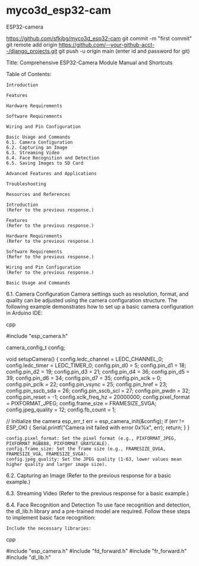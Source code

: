 # myco3d_esp32-cam
ESP32-camera 

https://github.com/sfkjbg/myco3d_esp32-cam
git commit -m "first commit"
git remote add origin https://github.com/--your-github-acct--/django_projects.git
git push -u origin main
(enter id and password for git)


Title: Comprehensive ESP32-Camera Module Manual and Shortcuts

Table of Contents:

    Introduction

    Features

    Hardware Requirements

    Software Requirements

    Wiring and Pin Configuration

    Basic Usage and Commands
    6.1. Camera Configuration
    6.2. Capturing an Image
    6.3. Streaming Video
    6.4. Face Recognition and Detection
    6.5. Saving Images to SD Card

    Advanced Features and Applications

    Troubleshooting

    Resources and References

    Introduction
    (Refer to the previous response.)

    Features
    (Refer to the previous response.)

    Hardware Requirements
    (Refer to the previous response.)

    Software Requirements
    (Refer to the previous response.)

    Wiring and Pin Configuration
    (Refer to the previous response.)

    Basic Usage and Commands

6.1. Camera Configuration
Camera settings such as resolution, format, and quality can be adjusted using the camera configuration structure. The following example demonstrates how to set up a basic camera configuration in Arduino IDE:

cpp

#include "esp_camera.h"

camera_config_t config;

void setupCamera() {
  config.ledc_channel = LEDC_CHANNEL_0;
  config.ledc_timer = LEDC_TIMER_0;
  config.pin_d0 = 5;
  config.pin_d1 = 18;
  config.pin_d2 = 19;
  config.pin_d3 = 21;
  config.pin_d4 = 36;
  config.pin_d5 = 39;
  config.pin_d6 = 34;
  config.pin_d7 = 35;
  config.pin_xclk = 0;
  config.pin_pclk = 22;
  config.pin_vsync = 25;
  config.pin_href = 23;
  config.pin_sscb_sda = 26;
  config.pin_sscb_scl = 27;
  config.pin_pwdn = 32;
  config.pin_reset = -1;
  config.xclk_freq_hz = 20000000;
  config.pixel_format = PIXFORMAT_JPEG;
  config.frame_size = FRAMESIZE_SVGA;
  config.jpeg_quality = 12;
  config.fb_count = 1;

  // Initialize the camera
  esp_err_t err = esp_camera_init(&config);
  if (err != ESP_OK) {
    Serial.printf("Camera init failed with error 0x%x", err);
    return;
  }
}

    config.pixel_format: Set the pixel format (e.g., PIXFORMAT_JPEG, PIXFORMAT_RGB888, PIXFORMAT_GRAYSCALE).
    config.frame_size: Set the frame size (e.g., FRAMESIZE_QVGA, FRAMESIZE_VGA, FRAMESIZE_SVGA).
    config.jpeg_quality: Set the JPEG quality (1-63, lower values mean higher quality and larger image size).

6.2. Capturing an Image
(Refer to the previous response for a basic example.)

6.3. Streaming Video
(Refer to the previous response for a basic example.)

6.4. Face Recognition and Detection
To use face recognition and detection, the dl_lib.h library and a pre-trained model are required. Follow these steps to implement basic face recognition:

    Include the necessary libraries:

cpp

#include "esp_camera.h"
#include "fd_forward.h"
#include "fr_forward.h"
#include "dl_lib.h"
